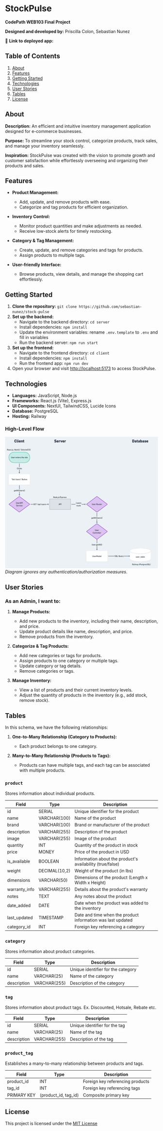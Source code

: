 # StockPulse

**CodePath WEB103 Final Project**

**Designed and developed by:** Priscilla Colon, Sebastian Nunez

🔗 **Link to deployed app:**

## Table of Contents

1. [About](#about)
2. [Features](#features)
3. [Getting Started](#getting-started)
4. [Technologies](#technologies)
5. [User Stories](#user-stories)
6. [Tables](#tables)
7. [License](#license)

## About

**Description:** An efficient and intuitive inventory management application designed for e-commerce businesses.

**Purpose:** To streamline your stock control, categorize products, track sales, and manage your inventory seamlessly.

**Inspiration:** StockPulse was created with the vision to promote growth and customer satisfaction while effortlessly overseeing and organizing their products and sales.

## Features

- **Product Management:**

  - Add, update, and remove products with ease.
  - Categorize and tag products for efficient organization.

- **Inventory Control:**

  - Monitor product quantities and make adjustments as needed.
  - Receive low-stock alerts for timely restocking.

- **Category & Tag Management:**

  - Create, update, and remove categories and tags for products.
  - Assign products to multiple tags.

- **User-friendly Interface:**
  - Browse products, view details, and manage the shopping cart effortlessly.

## Getting Started

1. **Clone the repository:** `git clone https://github.com/sebastian-nunez/stock-pulse`
2. **Set up the backend:**
   - Navigate to the backend directory: `cd server`
   - Install dependencies: `npm install`
   - Update the environment variables: rename `.env.template` to `.env` and fill in variables
   - Run the backend server: `npm run start`
3. **Set up the frontend:**
   - Navigate to the frontend directory: `cd client`
   - Install dependencies: `npm install`
   - Run the frontend app: `npm run dev`
4. Open your browser and visit [http://localhost:5173](http://localhost:5173) to access StockPulse.

## Technologies

- **Languages:** JavaScript, Node.js
- **Frameworks:** React.js (Vite), Express.js
- **UI Components:** NextUI, TailwindCSS, Lucide Icons
- **Database:** PostgreSQL
- **Hosting:** Railway

### High-Level Flow

![High level trace](demos/stock-pulse-design-1.png)
_Diagram ignores any authentication/authorization measures_.

## User Stories

### As an Admin, I want to:

1. **Manage Products:**

   - Add new products to the inventory, including their name, description, and price.
   - Update product details like name, description, and price.
   - Remove products from the inventory.

2. **Categorize & Tag Products:**

   - Add new categories or tags for products.
   - Assign products to one category or multiple tags.
   - Update category or tag details.
   - Remove categories or tags.

3. **Manage Inventory:**
   - View a list of products and their current inventory levels.
   - Adjust the quantity of products in the inventory (e.g., add stock, remove stock).

## Tables

In this schema, we have the following relationships:

1. **One-to-Many Relationship (Category to Products):**

   - Each product belongs to one category.

2. **Many-to-Many Relationship (Products to Tags):**
   - Products can have multiple tags, and each tag can be associated with multiple products.

### `product`

Stores information about individual products.

| Field         | Type          | Description                                                 |
| ------------- | ------------- | ----------------------------------------------------------- |
| id            | SERIAL        | Unique identifier for the product                           |
| name          | VARCHAR(100)  | Name of the product                                         |
| brand         | VARCHAR(100)  | Brand or manufacturer of the product                        |
| description   | VARCHAR(255)  | Description of the product                                  |
| image         | VARCHAR(255)  | Image of the product                                        |
| quantity      | INT           | Quantity of the product in stock                            |
| price         | MONEY         | Price of the product in USD                                 |
| is_available  | BOOLEAN       | Information about the product's availability (true/false)   |
| weight        | DECIMAL(10,2) | Weight of the product (in lbs)                              |
| dimensions    | VARCHAR(50)   | Dimensions of the product (Length x Width x Height)         |
| warranty_info | VARCHAR(255)  | Details about the product's warranty                        |
| notes         | TEXT          | Any notes about the product                                 |
| date_added    | DATE          | Date when the product was added to the inventory            |
| last_updated  | TIMESTAMP     | Date and time when the product information was last updated |
| category_id   | INT           | Foreign key referencing a category                          |

### `category`

Stores information about product categories.

| Field       | Type         | Description                        |
| ----------- | ------------ | ---------------------------------- |
| id          | SERIAL       | Unique identifier for the category |
| name        | VARCHAR(25)  | Name of the category               |
| description | VARCHAR(255) | Description of the category        |

### `tag`

Stores information about product tags. Ex. Discounted, Hotsale, Rebate etc.

| Field       | Type         | Description                   |
| ----------- | ------------ | ----------------------------- |
| id          | SERIAL       | Unique identifier for the tag |
| name        | VARCHAR(25)  | Name of the tag               |
| description | VARCHAR(255) | Description of the tag        |

### `product_tag`

Establishes a many-to-many relationship between products and tags.

| Field       | Type                 | Description                      |
| ----------- | -------------------- | -------------------------------- |
| product_id  | INT                  | Foreign key referencing products |
| tag_id      | INT                  | Foreign key referencing tags     |
| PRIMARY KEY | (product_id, tag_id) | Composite primary key            |

## License

This project is licensed under the [MIT License](https://github.com/sebastian-nunez/stock-pulse/blob/main/LICENSE)
